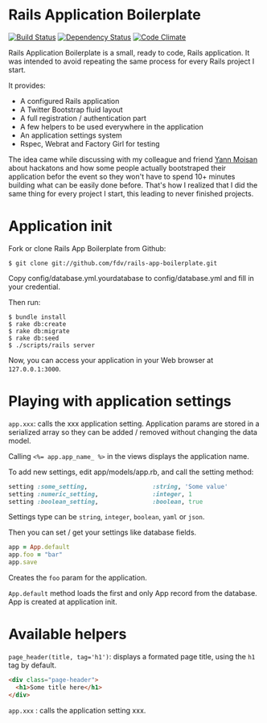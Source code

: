 Rails Application Boilerplate
=============================

[![Build Status](https://travis-ci.org/fdv/rails-app-boilerplate.png)](https://travis-ci.org/fdv/rails-app-boilerplate)
[![Dependency Status](https://gemnasium.com/fdv/rails-app-boilerplate.png)](https://gemnasium.com/fdv/rails-app-boilerplate)
[![Code Climate](https://codeclimate.com/github/fdv/rails-app-boilerplate.png)](https://codeclimate.com/github/fdv/rails-app-boilerplate)

Rails Application Boilerplate is a small, ready to code, Rails application. It was intended to avoid repeating the same process for every Rails project I start.

It provides:

* A configured Rails application 
* A Twitter Bootstrap fluid layout
* A full registration / authentication part
* A few helpers to be used everywhere in the application
* An application settings system
* Rspec, Webrat and Factory Girl for testing

The idea came while discussing with my colleague and friend [Yann Moisan](https://github.com/YannMoisan) about hackatons and how some people actually bootstraped their application befor the event so they won't have to spend 10+ minutes building what can be easily done before. That's how I realized that I did the same thing for every project I start, this leading to never finished projects.

# Application init

Fork or clone Rails App Boilerplate from Github:

    $ git clone git://github.com/fdv/rails-app-boilerplate.git

Copy config/database.yml.yourdatabase to config/database.yml and fill in your credential.

Then run:

    $ bundle install
    $ rake db:create
    $ rake db:migrate
    $ rake db:seed
    $ ./scripts/rails server

Now, you can access your application in your Web browser at `127.0.0.1:3000`.

# Playing with application settings

`app.xxx`: calls the xxx application setting. Application params are stored in a serialized array so they can be added / removed without changing the data model.

Calling `<%= app.app_name_ %>` in the views displays the application name.

To add new settings, edit app/models/app.rb, and call the setting method:

```ruby
setting :some_setting,                  :string, 'Some value'
setting :numeric_setting,               :integer, 1
setting :boolean_setting,               :boolean, true
```

Settings type can be `string`, `integer`, `boolean`, `yaml` or `json`.

Then you can set / get your settings like database fields.

```ruby
app = App.default
app.foo = "bar"
app.save
```

Creates the `foo` param for the application.

`App.default` method loads the first and only App record from the database. App is created at application init.

# Available helpers

`page_header(title, tag='h1')`: displays a formated page title, using the `h1` tag by default.

```html
<div class="page-header">
  <h1>Some title here</h1>
</div>
```

`app.xxx` : calls the application setting xxx.
